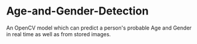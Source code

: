 # Age-and-Gender-Detection
An OpenCV model which can predict a person's probable Age and Gender in real time as well as from stored images.
